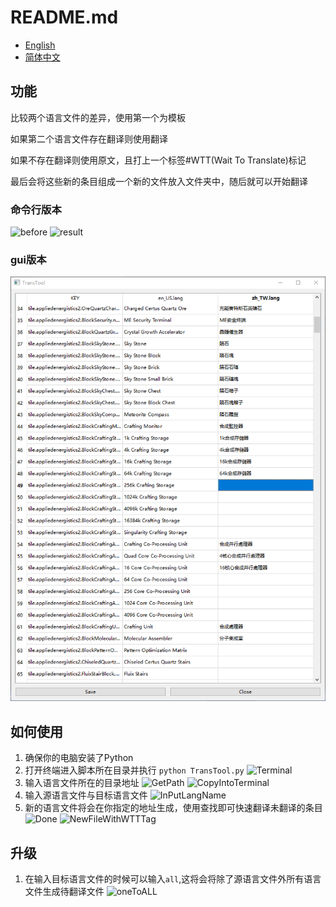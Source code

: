 # README.md

- [English](README.md)
- [简体中文](README.zh_CN.md)

## 功能

比较两个语言文件的差异，使用第一个为模板

如果第二个语言文件存在翻译则使用翻译

如果不存在翻译则使用原文，且打上一个标签#WTT(Wait To Translate)标记

最后会将这些新的条目组成一个新的文件放入文件夹中，随后就可以开始翻译

### 命令行版本

![before](img/before.png)
![result](img/result.png)

### gui版本

![gui](img/gui_version.png)

## 如何使用

1. 确保你的电脑安装了Python
2. 打开终端进入脚本所在目录并执行 `python TransTool.py`
![Terminal](img/typeInCode.png)
3. 输入语言文件所在的目录地址
![GetPath](img/getPath.png)
![CopyIntoTerminal](img/copyIntoTermianl.png)
4. 输入源语言文件与目标语言文件
![InPutLangName](img/InPutLangName.png)
5. 新的语言文件将会在你指定的地址生成，使用查找即可快速翻译未翻译的条目
![Done](img/done.png)
![NewFileWithWTTTag](img/newFileWithWTTTag.png)

## 升级

1. 在输入目标语言文件的时候可以输入`all`,这将会将除了源语言文件外所有语言文件生成待翻译文件
![oneToALL](img/ontToAll.png)
